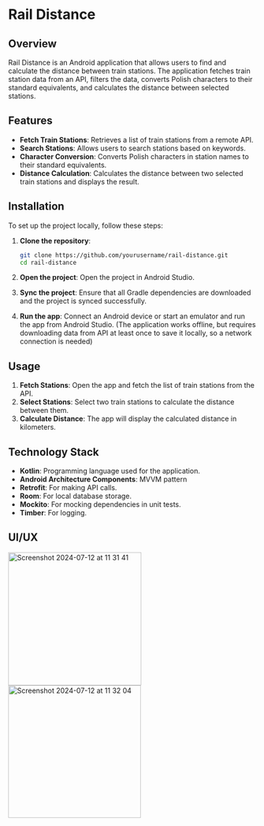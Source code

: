 # Rail Distance

## Overview

Rail Distance is an Android application that allows users to find and calculate the distance between train stations. The application fetches train station data from an API, filters the data, converts Polish characters to their standard equivalents, and calculates the distance between selected stations.

## Features

- **Fetch Train Stations**: Retrieves a list of train stations from a remote API.
- **Search Stations**: Allows users to search stations based on keywords.
- **Character Conversion**: Converts Polish characters in station names to their standard equivalents.
- **Distance Calculation**: Calculates the distance between two selected train stations and displays the result.

## Installation

To set up the project locally, follow these steps:

1. **Clone the repository**:
    ```bash
    git clone https://github.com/yourusername/rail-distance.git
    cd rail-distance
    ```

2. **Open the project**: Open the project in Android Studio.

3. **Sync the project**: Ensure that all Gradle dependencies are downloaded and the project is synced successfully.

4. **Run the app**: Connect an Android device or start an emulator and run the app from Android Studio. (The application works offline, but requires downloading data from API at least once to save it locally, so a network connection is needed)

## Usage

1. **Fetch Stations**: Open the app and fetch the list of train stations from the API.
2. **Select Stations**: Select two train stations to calculate the distance between them.
3. **Calculate Distance**: The app will display the calculated distance in kilometers.

## Technology Stack

- **Kotlin**: Programming language used for the application.
- **Android Architecture Components**: MVVM pattern
- **Retrofit**: For making API calls.
- **Room**: For local database storage.
- **Mockito**: For mocking dependencies in unit tests.
- **Timber**: For logging.

 ## UI/UX

<img width="270" alt="Screenshot 2024-07-12 at 11 31 41" src="https://github.com/user-attachments/assets/4d3ee1ff-ad96-441e-b161-9ade995b6704">
<img width="269" alt="Screenshot 2024-07-12 at 11 32 04" src="https://github.com/user-attachments/assets/fdbd1602-1255-46a4-8be4-19d5d7bf972f">
